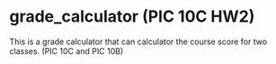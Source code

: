# grade_calculator (PIC 10C HW2)

This is a grade calculator that can calculator the course score for two classes. (PIC 10C and PIC 10B)
